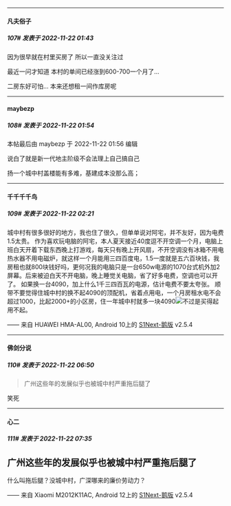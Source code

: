 

*****

####  凡夫俗子  
##### 107#       发表于 2022-11-22 01:43

因为很早就在村里买房了 所以一直没关注过

最近一问才知道 本村的单间已经涨到600-700一个月了...

二房东好可怕... 本来还想租一间作库房呢



*****

####  maybezp  
##### 108#       发表于 2022-11-22 01:54

 本帖最后由 maybezp 于 2022-11-22 01:56 编辑 

说白了就是新一代地主阶级不会法理上自己搞自己

扬一个城中村盖楼能有多难，基建成本没那么高；

*****

####  千千千千鸟  
##### 109#       发表于 2022-11-22 02:21

城中村有很多很好的地方，我也住了很久，但单单说对阿宅，并不友好，因为电费1.5太贵。
作为喜欢玩电脑的阿宅，本人夏天接近40度逗不开空调一个月，电脑上班白天开着下载东西晚上打游戏，每天只有晚上开风扇，不开空调没有冰箱不用电热水器不用电磁炉，就这样一个月能用三四百度电，1.5一度就是五六百块钱，我房租也就800块钱好吗，更何况我的电脑只是一台650w电源的1070台式机外加2屏幕。后来被迫白天不开电脑，晚上睡觉关电脑，省了好多电费，空调也可以开了。
如果换一台4090，加上什么1千三四百瓦的电源，估计电费不要太夸张。
顺带不要觉得住城中村的换不起4090的顶配机，省着点用电，一个月房租水电不会超过1000，比起2000+的小区房，住一年城中村就多一块4090<img src="https://static.saraba1st.com/image/smiley/face2017/031.png" referrerpolicy="no-referrer">不过是买得起用不起。

—— 来自 HUAWEI HMA-AL00, Android 10上的 [S1Next-鹅版](https://github.com/ykrank/S1-Next/releases) v2.5.4



*****

####  佛剑分说  
##### 110#       发表于 2022-11-22 06:50

<blockquote>广州这些年的发展似乎也被城中村严重拖后腿了</blockquote>

笑死



*****

####  心二  
##### 111#       发表于 2022-11-22 07:35

广州这些年的发展似乎也被城中村严重拖后腿了
------
什么叫拖后腿？没城中村，广深哪来的廉价劳动力？

—— 来自 Xiaomi M2012K11AC, Android 12上的 [S1Next-鹅版](https://github.com/ykrank/S1-Next/releases) v2.5.4

